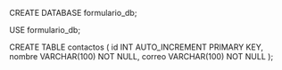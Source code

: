 CREATE DATABASE formulario_db;

USE formulario_db;

CREATE TABLE contactos (
    id INT AUTO_INCREMENT PRIMARY KEY,
    nombre VARCHAR(100) NOT NULL,
    correo VARCHAR(100) NOT NULL
);

